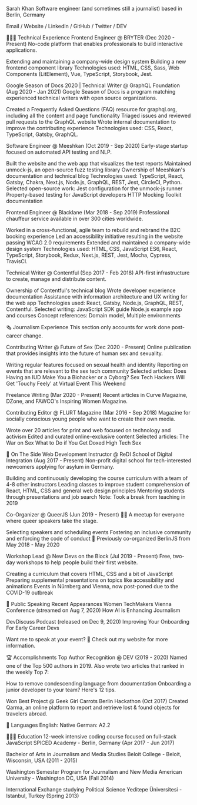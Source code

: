 Sarah Khan
Software engineer (and sometimes still a journalist) based in Berlin, Germany

Email / Website / LinkedIn / GitHub / Twitter / DEV

👩🏼‍💻 Technical Experience
Frontend Engineer @ BRYTER (Dec 2020 - Present)
No-code platform that enables professionals to build interactive applications.

Extending and maintaining a company-wide design system
Building a new frontend component library
Technologies used: HTML, CSS, Sass, Web Components (LitElement), Vue, TypeScript, Storybook, Jest.

Google Season of Docs 2020 | Technical Writer @ GraphQL Foundation (Aug 2020 - Jan 2021)
Google Season of Docs is a program matching experienced technical writers with open source organizations.

Created a Frequently Asked Questions (FAQ) resource for graphql.org, including all the content and page functionality
Triaged issues and reviewed pull requests to the GraphQL website
Wrote internal documentation to improve the contributing experience
Technologies used: CSS, React, TypeScript, Gatsby, GraphQL.

Software Engineer @ Meeshkan (Oct 2019 - Sep 2020)
Early-stage startup focused on automated API testing and NLP.

Built the website and the web app that visualizes the test reports
Maintained unmock-js, an open-source fuzz testing library
Ownership of Meeshkan's documentation and technical blog
Technologies used: TypeScript, React, Gatsby, Chakra, Next.js, Node.js, GraphQL, REST, Jest, CircleCI, Python.
Selected open-source work:
Jest configuration for the unmock-js runner
Property-based testing for JavaScript developers
HTTP Mocking Toolkit documentation

Frontend Engineer @ Blacklane (Mar 2018 - Sep 2019)
Professional chauffeur service available in over 300 cities worldwide.

Worked in a cross-functional, agile team to rebuild and rebrand the B2C booking experience
Led an accessibility initiative resulting in the website passing WCAG 2.0 requirements
Extended and maintained a company-wide design system
Technologies used: HTML, CSS, JavaScript ES6, React, TypeScript, Storybook, Redux, Next.js, REST, Jest, Mocha, Cypress, TravisCI.

Technical Writer @ Contentful (Sep 2017 - Feb 2018)
API-first infrastructure to create, manage and distribute content.

Ownership of Contentful's technical blog
Wrote developer experience documentation
Assistance with information architecture and UX writing for the web app
Technologies used: React, Gatsby, Node.js, GraphQL, REST, Contentful.
Selected writing:
JavaScript SDK guide
Node.js example app and courses
Concept references: Domain model, Multiple environments

🗞 Journalism Experience
This section only accounts for work done post-career change.


Contributing Writer @ Future of Sex (Dec 2020 - Present)
Online publication that provides insights into the future of human sex and sexuality.

Writing regular features focused on sexual health and identity
Reporting on events that are relevant to the sex tech community
Selected articles:
Does Having an IUD Make You a Biohacker or a Cyborg?
Sex Tech Hackers Will Get 'Touchy Feely' at Virtual Event This Weekend

Freelance Writing (Mar 2020 - Present)
Recent articles in Curve Magazine, DZone, and FAWCO's Inspiring Women Magazine.


Contributing Editor @ FLURT Magazine (Mar 2016 - Sep 2018)
Magazine for socially conscious young people who want to create their own media.

Wrote over 20 articles for print and web focused on technology and activism
Edited and curated online-exclusive content
Selected articles:
The War on Sex
What to Do if You Get Doxed
High Tech Sex

📌 On The Side
Web Development Instructor @ ReDI School of Digital Integration (Aug 2017 - Present)
Non-profit digital school for tech-interested newcomers applying for asylum in Germany.

Building and continuously developing the course curriculum with a team of 4-8 other instructors
Leading classes to improve student comprehension of React, HTML, CSS and general web design principles
Mentoring students through presentations and job search
Note: Took a break from teaching in 2019

Co-Organizer @ QueerJS (Jun 2019 - Present)
🏳️‍🌈 A meetup for everyone where queer speakers take the stage.

Selecting speakers and scheduling events
Fostering an inclusive community and enforcing the code of conduct
🐻 Previously co-organized BerlinJS from May 2018 - May 2020

Workshop Lead @ New Devs on the Block (Jul 2019 - Present)
Free, two-day workshops to help people build their first website.

Creating a curriculum that covers HTML, CSS and a bit of JavaScript
Preparing supplemental presentations on topics like accessibility and animations
Events in Nürnberg and Vienna, now post-poned due to the COVID-19 outbreak

🎤 Public Speaking
Recent Appearances
Women TechMakers Vienna Conference (streamed on Aug 7, 2020)
How AI is Enhancing Journalism

DevDiscuss Podcast (released on Dec 9, 2020)
Improving Your Onboarding For Early Career Devs


Want me to speak at your event?
💖 Check out my website for more information.


🏆 Accomplishments
Top Author Recognition @ DEV (2019 - 2020)
Named one of the Top 500 authors in 2019. Also wrote two articles that ranked in the weekly Top 7:

How to remove condescending language from documentation
Onboarding a junior developer to your team? Here's 12 tips.

Won Best Project @ Geek Girl Carrots Berlin Hackathon (Oct 2017)
Created Qarma, an online platform to report and retrieve lost & found objects for travelers abroad.


💬 Languages
English: Native
German: A2.2


👩🏼‍🎓 Education
12-week intensive coding course focused on full-stack JavaScript
SPICED Academy - Berlin, Germany (Apr 2017 - Jun 2017)

Bachelor of Arts in Journalism and Media Studies
Beloit College - Beloit, Wisconsin, USA (2011 - 2015)

Washington Semester Program for Journalism and New Media
American University - Washington DC, USA (Fall 2014)

International Exchange studying Political Science
Yeditepe Üniversitesi - Istanbul, Turkey (Spring 2013)
